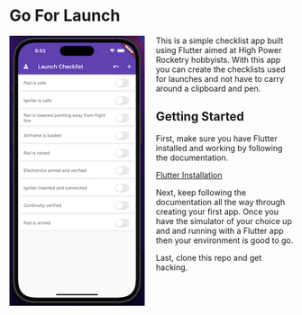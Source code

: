 # Go For Launch

<img align="left" src="screenshot.png" style="margin-right:20px"/>
This is a simple checklist app built using Flutter aimed at High Power Rocketry hobbyists. With this app you can create the checklists used for launches and not have to carry around a clipboard and pen.

## Getting Started

First, make sure you have Flutter installed and working by following the documentation. 

[Flutter Installation](https://docs.flutter.dev/get-started/install)

Next, keep following the documentation all the way through creating your first app. Once you have the simulator of your choice up and and running with a Flutter app then your environment is good to go.

Last, clone this repo and get hacking.

